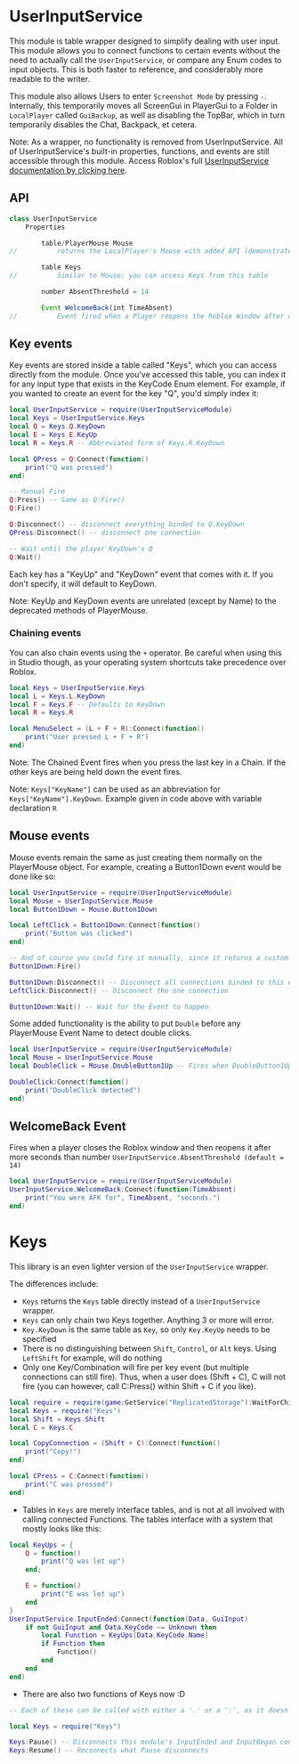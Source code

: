# UserInputService
This module is table wrapper designed to simplify dealing with user input. This module allows you to connect functions to certain events without the need to actually call the `UserInputService`, or compare any Enum codes to input objects. This is both faster to reference, and considerably more readable to the writer.

This module also allows Users to enter `Screenshot Mode` by pressing `-`. Internally, this temporarily moves all ScreenGui in PlayerGui to a Folder in `LocalPlayer` called `GuiBackup`, as well as disabling the TopBar, which in turn temporarily disables the Chat, Backpack, et cetera.

Note: As a wrapper, no functionality is removed from UserInputService. All of UserInputService's built-in properties, functions, and events are still accessible through this module. Access Roblox's full [UserInputService documentation by clicking here](http://wiki.roblox.com/?title=API:Class/UserInputService).
## API
```javascript
class UserInputService
	Properties

		table/PlayerMouse Mouse
//			returns the LocalPlayer's Mouse with added API (demonstrated below)

		table Keys
//			Similar to Mouse; you can access Keys from this table

		number AbsentThreshold = 14

		Event WelcomeBack(int TimeAbsent)
//			Event fired when a Player reopens the Roblox Window after closing it for more than @param AbsentThreshold seconds
```
## Key events
Key events are stored inside a table called "Keys", which you can access directly
from the module. Once you've accessed this table, you can index it for any input type that exists in the KeyCode Enum element. For example, if you wanted to create an event for the key "Q", you'd simply index it:
```lua
local UserInputService = require(UserInputServiceModule)
local Keys = UserInputService.Keys
local Q = Keys.Q.KeyDown
local E = Keys.E.KeyUp
local R = Keys.R -- Abbreviated form of Keys.R.KeyDown

local QPress = Q:Connect(function()
	print("Q was pressed")
end)

-- Manual Fire
Q:Press() -- Same as Q:Fire()
Q:Fire()

Q:Disconnect() -- disconnect everything binded to Q.KeyDown
QPress:Disconnect() -- disconnect one connection

-- Wait until the player KeyDown's Q
Q:Wait()
```
Each key has a "KeyUp" and "KeyDown" event that comes with it. If you don't specify, it will default to KeyDown.

Note: KeyUp and KeyDown events are unrelated (except by Name) to the deprecated methods of PlayerMouse.

### Chaining events
You can also chain events using the `+` operator. Be careful when using this in Studio though, as your operating system shortcuts take precedence over Roblox.
```lua
local Keys = UserInputService.Keys
local L = Keys.L.KeyDown
local F = Keys.F -- Defaults to KeyDown
local R = Keys.R

local MenuSelect = (L + F + R):Connect(function()
	print("User pressed L + F + R")
end)
```

Note: The Chained Event fires when you press the last key in a Chain. If the other keys are being held down the event fires.

Note: `Keys["KeyName"]` can be used as an abbreviation for `Keys["KeyName"].KeyDown`. Example given in code above with variable declaration `R`

## Mouse events
Mouse events remain the same as just creating them normally on the PlayerMouse object. For example, creating a Button1Down event would be done like so:

```lua
local UserInputService = require(UserInputServiceModule)
local Mouse = UserInputService.Mouse
local Button1Down = Mouse.Button1Down

local LeftClick = Button1Down:Connect(function()
	print("Button was clicked")
end)

-- And of course you could fire it manually, since it returns a custom event
Button1Down:Fire()

Button1Down:Disconnect() -- Disconnect all connections binded to this event
LeftClick:Disconnect() -- Disconnect the one connection

Button1Down:Wait() -- Wait for the Event to happen
```

Some added functionality is the ability to put `Double` before any PlayerMouse Event Name to detect double clicks.
```lua
local UserInputService = require(UserInputServiceModule)
local Mouse = UserInputService.Mouse
local DoubleClick = Mouse.DoubleButton1Up -- Fires when DoubleButton1Up is Fired twice within 0.5 seconds

DoubleClick:Connect(function()
	print("DoubleClick detected")
end)
```

## WelcomeBack Event
Fires when a player closes the Roblox window and then reopens it after more seconds than number `UserInputService.AbsentThreshold (default = 14)`
```lua
local UserInputService = require(UserInputServiceModule)
UserInputService.WelcomeBack:Connect(function(TimeAbsent)
	print("You were AFK for", TimeAbsent, "seconds.")
end)
```

# Keys
This library is an even lighter version of the `UserInputService` wrapper.

The differences include:
- `Keys` returns the `Keys` table directly instead of a `UserInputService` wrapper.
- `Keys` can only chain two Keys together. Anything 3 or more will error.
- `Key.KeyDown` is the same table as `Key`, so only `Key.KeyUp` needs to be specified
- There is no distinguishing between `Shift`, `Control`, or `Alt` keys. Using `LeftShift` for example, will do nothing
- Only one Key/Combination will fire per key event (but multiple connections can still fire). Thus, when a user does (Shift + C), C will not fire (you can however, call C:Press() within Shift + C if you like).
```lua
local require = require(game:GetService("ReplicatedStorage"):WaitForChild("Resources")).LoadLibrary
local Keys = require("Keys")
local Shift = Keys.Shift
local C = Keys.C

local CopyConnection = (Shift + C):Connect(function()
	print("Copy!")
end)

local CPress = C:Connect(function()
	print("C was pressed")
end)
```
- Tables in `Keys` are merely interface tables, and is not at all involved with calling connected Functions. The tables interface with a system that mostly looks like this:
```lua
local KeyUps = {
	Q = function()
		print("Q was let up")
	end;

	E = function()
		print("E was let up")
	end
}
UserInputService.InputEnded:Connect(function(Data, GuiInput)
	if not GuiInput and Data.KeyCode ~= Unknown then
		local Function = KeyUps[Data.KeyCode.Name]
		if Function then
			Function()
		end
	end
end)
```
- There are also two functions of Keys now :D
```lua
-- Each of these can be called with either a '.' or a ':', as it doesn't need 'self'

local Keys = require("Keys")

Keys:Pause() -- Disconnects this module's InputEnded and InputBegan connections to UserInputService
Keys:Resume() -- Reconnects what Pause disconnects
```